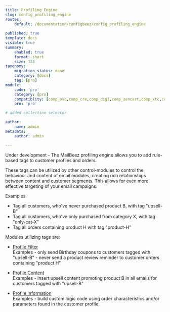 ```yaml
---
title: Profiling Engine
slug: config_profiling_engine
routes:
    default: /documentation/configbeez/config_profiling_engine
        
published: true
template: docs
visible: true
summary:
    enabled: true
    format: short
    size: 128
taxonomy:
    migration_status: done
    category: [docs]
    tag: [pro]
module:
    code: 'pro'
    category: [pro]
    compatiblity: [comp_osc,comp_cre,comp_digi,comp_zencart,comp_xtc,comp_gambio]   
    pro: 'pro'

# added collection selector

author:
    name: admin
metadata:
    author: admin

---
```


Under development - The MailBeez profiling engine allows you to add rule-based tags to customer profiles and orders. 

These tags can be utilized by other control-modules to control the behaviour and content of email modules, creating rich relationships between content and customer segments. This allows for even more effective targeting of your email campaigns.


Examples

- Tag all customers, who've never purchased product B, with tag "upsell-B"
- Tag all customers, who've only purchased from category X, with tag "only-cat-X"
- Tag all orders containing product H with tag "product-H"



Modules utilizing tags are:

- [Profile Filter](/documentation/filterbeez/filter_check_profile)  
 Examples
      - only send Birthday coupons to customers tagged with "upsell-B"
      - never send a product review reminder to customer orders containing "product H"
    

- [Profile Content](/documentation/filterbeez/filter_add_profiling_content)  
 Examples
      - insert upsell content promoting product B in all emails for customers tagged with "upsell-B"



- [Profile Information](/documentation/filterbeez/filter_add_profiling)  
 Examples
      - build custom logic code using order characteristics and/or parameters found in the customer profile.


